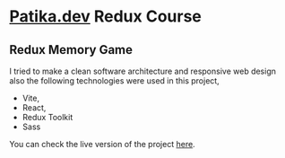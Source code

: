 # [Patika.dev](https://www.patika.dev) Redux Course

## Redux Memory Game

I tried to make a clean software architecture and responsive web design also the following technologies were used in this project,

- Vite,
- React,
- Redux Toolkit
- Sass

You can check the live version of the project [here](https://redux-memory-game-gamma.vercel.app/).

